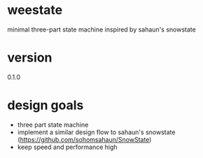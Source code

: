 # weestate
minimal three-part state machine inspired by sahaun's snowstate

# version
0.1.0

# design goals
- three part state machine
- implement a similar design flow to sahaun's snowstate (https://github.com/sohomsahaun/SnowState)
- keep speed and performance high
